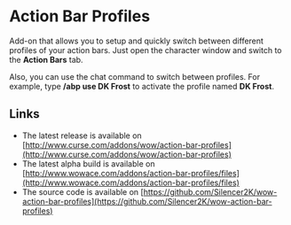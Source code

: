 Action Bar Profiles
===================

Add-on that allows you to setup and quickly switch between different profiles of your action bars. Just open the character window and switch to the **Action Bars** tab.

Also, you can use the chat command to switch between profiles. For example, type **/abp use DK Frost** to activate the profile named **DK Frost**.

Links
-----

* The latest release is available on [http://www.curse.com/addons/wow/action-bar-profiles](http://www.curse.com/addons/wow/action-bar-profiles)
* The latest alpha build is available on [http://www.wowace.com/addons/action-bar-profiles/files](http://www.wowace.com/addons/action-bar-profiles/files)
* The source code is available on [https://github.com/Silencer2K/wow-action-bar-profiles](https://github.com/Silencer2K/wow-action-bar-profiles)
